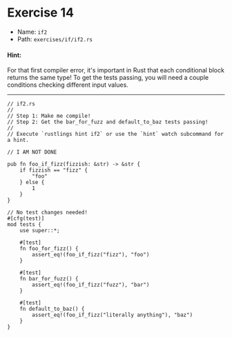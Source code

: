 # Exercise 14

- Name: ```if2```
- Path: ```exercises/if/if2.rs```
#### Hint: 

For that first compiler error, it's important in Rust that each conditional
block returns the same type! To get the tests passing, you will need a couple
conditions checking different input values.


---



```rust,editable
// if2.rs
//
// Step 1: Make me compile!
// Step 2: Get the bar_for_fuzz and default_to_baz tests passing!
//
// Execute `rustlings hint if2` or use the `hint` watch subcommand for a hint.

// I AM NOT DONE

pub fn foo_if_fizz(fizzish: &str) -> &str {
    if fizzish == "fizz" {
        "foo"
    } else {
        1
    }
}

// No test changes needed!
#[cfg(test)]
mod tests {
    use super::*;

    #[test]
    fn foo_for_fizz() {
        assert_eq!(foo_if_fizz("fizz"), "foo")
    }

    #[test]
    fn bar_for_fuzz() {
        assert_eq!(foo_if_fizz("fuzz"), "bar")
    }

    #[test]
    fn default_to_baz() {
        assert_eq!(foo_if_fizz("literally anything"), "baz")
    }
}

```
